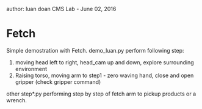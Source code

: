 author: luan doan 
CMS Lab - June 02, 2016

# Fetch
Simple demostration with Fetch.
demo_luan.py perform following step:
1. moving head left to right, head_cam up and down, explore surrounding environment
2. Raising torso, moving arm to step1 - zero waving hand, close and open gripper (check gripper command)

other step*.py performing step by step of fetch arm to pickup products or a wrench.

